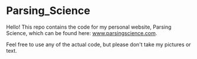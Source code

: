 # Parsing_Science

Hello! This repo contains the code for my personal website, Parsing Science, which can be found here: www.parsingscience.com.

Feel free to use any of the actual code, but please don't take my pictures or text. 
